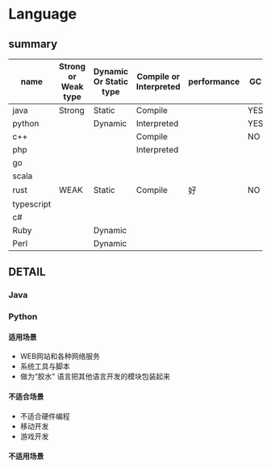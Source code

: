 # Language

## summary
|name      |Strong or Weak type|Dynamic Or Static type|Compile or Interpreted |performance| GC |
|----------|----------- |----------|-----------|--------|-----------------|
|java|        Strong|Static       |Compile|  |YES|
|python|            |   Dynamic          |Interpreted| |   YES|
|c++|              |              |Compile|    |NO|
|php|              |              |Interpreted||||
|go|               |
|scala|            |
|rust|     WEAK        |Static  | Compile|好 |NO|
|typescript|       |
|c#|               |
|Ruby| |Dynamic|
|Perl|  |Dynamic



## DETAIL

### Java

### Python

#### 适用场景
* WEB网站和各种网络服务
* 系统工具与脚本
* 做为“胶水" 语言把其他语言开发的模块包装起来

#### 不适合场景
* 不适合硬件编程
* 移动开发
* 游戏开发

#### 不适用场景